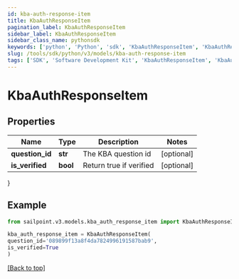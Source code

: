 ```yaml
---
id: kba-auth-response-item
title: KbaAuthResponseItem
pagination_label: KbaAuthResponseItem
sidebar_label: KbaAuthResponseItem
sidebar_class_name: pythonsdk
keywords: ['python', 'Python', 'sdk', 'KbaAuthResponseItem', 'KbaAuthResponseItem'] 
slug: /tools/sdk/python/v3/models/kba-auth-response-item
tags: ['SDK', 'Software Development Kit', 'KbaAuthResponseItem', 'KbaAuthResponseItem']
---
```


# KbaAuthResponseItem


## Properties

Name | Type | Description | Notes
------------ | ------------- | ------------- | -------------
**question_id** | **str** | The KBA question id | [optional] 
**is_verified** | **bool** | Return true if verified | [optional] 
}

## Example

```python
from sailpoint.v3.models.kba_auth_response_item import KbaAuthResponseItem

kba_auth_response_item = KbaAuthResponseItem(
question_id='089899f13a8f4da7824996191587bab9',
is_verified=True
)

```
[[Back to top]](#) 

